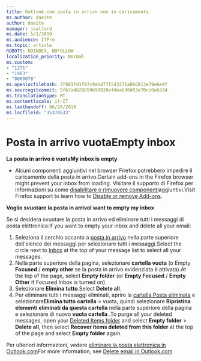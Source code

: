 ```yaml
---
title: Outlook.com posta in arrivo non in caricamento
ms.author: daeite
author: daeite
manager: joallard
ms.date: 5/1/2019
ms.audience: ITPro
ms.topic: article
ROBOTS: NOINDEX, NOFOLLOW
localization_priority: Normal
ms.custom:
- "1271"
- "1963"
- "8000078"
ms.openlocfilehash: 3f881fd1f97c9abd771543271a0b6813e79e6e4f
ms.sourcegitcommit: 5fb7a4b28859690020efdea630d03e70cc0e6334
ms.translationtype: MT
ms.contentlocale: it-IT
ms.lasthandoff: 06/28/2019
ms.locfileid: "35374533"
---
```

# <a name="empty-inbox"></a><span data-ttu-id="7f058-102">Posta in arrivo vuota</span><span class="sxs-lookup"><span data-stu-id="7f058-102">Empty inbox</span></span>

<span data-ttu-id="7f058-103">**La posta in arrivo è vuota**</span><span class="sxs-lookup"><span data-stu-id="7f058-103">**My inbox is empty**</span></span>

- <span data-ttu-id="7f058-104">Alcuni componenti aggiuntivi nel browser Firefox potrebbero impedire il caricamento della posta in arrivo.</span><span class="sxs-lookup"><span data-stu-id="7f058-104">Certain add-ons in the Firefox browser might prevent your inbox from loading.</span></span> <span data-ttu-id="7f058-105">Visitare il supporto di Firefox per informazioni su come [disabilitare o rimuovere componenti](https://support.mozilla.org/kb/disable-or-remove-add-ons)aggiuntivi.</span><span class="sxs-lookup"><span data-stu-id="7f058-105">Visit Firefox support to learn how to [Disable or remove Add-ons](https://support.mozilla.org/kb/disable-or-remove-add-ons).</span></span>

<span data-ttu-id="7f058-106">**Voglio svuotare la posta in arrivo**</span><span class="sxs-lookup"><span data-stu-id="7f058-106">**I want to empty my inbox**</span></span>

<span data-ttu-id="7f058-107">Se si desidera svuotare la posta in arrivo ed eliminare tutti i messaggi di posta elettronica:</span><span class="sxs-lookup"><span data-stu-id="7f058-107">If you want to empty your inbox and delete all your email:</span></span>

1. <span data-ttu-id="7f058-108">Seleziona il cerchio accanto a [posta in arrivo](https://outlook.live.com/mail/inbox) nella parte superiore dell'elenco dei messaggi per selezionare tutti i messaggi.</span><span class="sxs-lookup"><span data-stu-id="7f058-108">Select the circle next to [Inbox](https://outlook.live.com/mail/inbox) at the top of your message list to select all your messages.</span></span>
1. <span data-ttu-id="7f058-109">Nella parte superiore della pagina, selezionare **cartella vuota** (o Empty **Focused** / **empty other** se la posta in arrivo evidenziata è attivata).</span><span class="sxs-lookup"><span data-stu-id="7f058-109">At the top of the page, select **Empty folder** (or **Empty Focused** / **Empty Other** if Focused Inbox is turned on).</span></span>
1. <span data-ttu-id="7f058-110">Selezionare **Elimina tutto**.</span><span class="sxs-lookup"><span data-stu-id="7f058-110">Select **Delete all**.</span></span>
1. <span data-ttu-id="7f058-111">Per eliminare tutti i messaggi eliminati, aprire la [cartella Posta eliminata](https://outlook.live.com/mail/deleteditems) e selezionare**Elimina tutto** **cartella** > vuota, quindi selezionare **Ripristina elementi eliminati da questa cartella** nella parte superiore della pagina e selezionare di nuovo **vuota cartella** .</span><span class="sxs-lookup"><span data-stu-id="7f058-111">To purge all your deleted messages, open your [Deleted Items folder](https://outlook.live.com/mail/deleteditems) and select **Empty folder** > **Delete all**, then select **Recover items deleted from this folder** at the top of the page and select **Empty folder** again.</span></span>

<span data-ttu-id="7f058-112">Per ulteriori informazioni, vedere [eliminare la posta elettronica in Outlook.com](https://support.office.com/article/a9b63739-5392-412a-8e9a-d4b02708dee4)</span><span class="sxs-lookup"><span data-stu-id="7f058-112">For more information, see [Delete email in Outlook.com](https://support.office.com/article/a9b63739-5392-412a-8e9a-d4b02708dee4)</span></span>